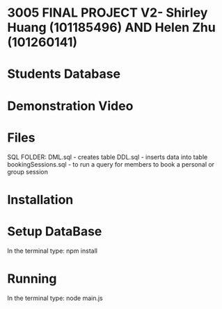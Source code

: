 # 3005 FINAL PROJECT V2- Shirley Huang (101185496) AND Helen Zhu (101260141)

# Students Database

# Demonstration Video

# Files
SQL FOLDER: 
    DML.sql - creates table 
    DDL.sql - inserts data into table
    bookingSessions.sql - to run a query for members to book a personal or group session 
# Installation

# Setup DataBase
In the terminal type: npm install 

# Running
In the terminal type: node main.js